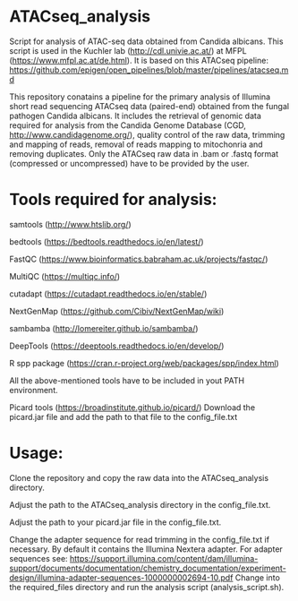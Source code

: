 # ATACseq_analysis

Script for analysis of ATAC-seq data obtained from Candida albicans. This script is used in the Kuchler lab (http://cdl.univie.ac.at/) at MFPL (https://www.mfpl.ac.at/de.html).
It is based on this ATACseq pipeline: https://github.com/epigen/open_pipelines/blob/master/pipelines/atacseq.md

This repository conatains a pipeline for the primary analysis of Illumina short read sequencing ATACseq data (paired-end) obtained from the fungal pathogen Candida albicans. It includes the retrieval of genomic data required for analysis from the Candida Genome Database (CGD, http://www.candidagenome.org/), quality control of the raw data, trimming and mapping of reads, removal of reads mapping to mitochonria and removing duplicates. Only the ATACseq raw data in .bam or .fastq format (compressed or uncompressed) have to be provided by the user.

# Tools required for analysis:

samtools (http://www.htslib.org/)

bedtools (https://bedtools.readthedocs.io/en/latest/)

FastQC (https://www.bioinformatics.babraham.ac.uk/projects/fastqc/)

MultiQC (https://multiqc.info/)

cutadapt (https://cutadapt.readthedocs.io/en/stable/)

NextGenMap (https://github.com/Cibiv/NextGenMap/wiki)

sambamba (http://lomereiter.github.io/sambamba/)

DeepTools (https://deeptools.readthedocs.io/en/develop/)

R spp package (https://cran.r-project.org/web/packages/spp/index.html)

All the above-mentioned tools have to be included in yout PATH environment.

Picard tools (https://broadinstitute.github.io/picard/) Download the picard.jar file and add the path to that file to the config_file.txt

# Usage:

Clone the repository and copy the raw data into the ATACseq_analysis directory.

Adjust the path to the ATACseq_analysis directory in the config_file.txt.

Adjust the path to your picard.jar file in the config_file.txt.

Change the adapter sequence for read trimming in the config_file.txt if necessary. By default it contains the Illumina Nextera adapter. For adapter sequences see: https://support.illumina.com/content/dam/illumina-support/documents/documentation/chemistry_documentation/experiment-design/illumina-adapter-sequences-1000000002694-10.pdf 
Change into the required_files directory and run the analysis script (analysis_script.sh).
